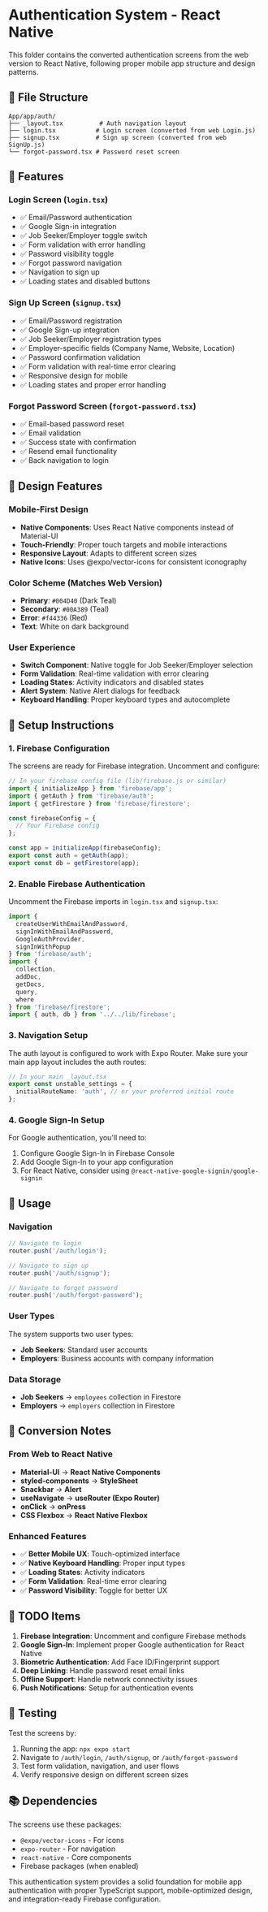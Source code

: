 # Authentication System - React Native

This folder contains the converted authentication screens from the web version to React Native, following proper mobile app structure and design patterns.

## 📁 File Structure

```
App/app/auth/
├── _layout.tsx          # Auth navigation layout
├── login.tsx           # Login screen (converted from web Login.js)
├── signup.tsx          # Sign up screen (converted from web SignUp.js)
└── forgot-password.tsx # Password reset screen
```

## 🚀 Features

### **Login Screen (`login.tsx`)**
- ✅ Email/Password authentication
- ✅ Google Sign-in integration
- ✅ Job Seeker/Employer toggle switch
- ✅ Form validation with error handling
- ✅ Password visibility toggle
- ✅ Forgot password navigation
- ✅ Navigation to sign up
- ✅ Loading states and disabled buttons

### **Sign Up Screen (`signup.tsx`)**
- ✅ Email/Password registration
- ✅ Google Sign-up integration
- ✅ Job Seeker/Employer registration types
- ✅ Employer-specific fields (Company Name, Website, Location)
- ✅ Password confirmation validation
- ✅ Form validation with real-time error clearing
- ✅ Responsive design for mobile
- ✅ Loading states and proper error handling

### **Forgot Password Screen (`forgot-password.tsx`)**
- ✅ Email-based password reset
- ✅ Email validation
- ✅ Success state with confirmation
- ✅ Resend email functionality
- ✅ Back navigation to login

## 🎨 Design Features

### **Mobile-First Design**
- **Native Components**: Uses React Native components instead of Material-UI
- **Touch-Friendly**: Proper touch targets and mobile interactions
- **Responsive Layout**: Adapts to different screen sizes
- **Native Icons**: Uses @expo/vector-icons for consistent iconography

### **Color Scheme** (Matches Web Version)
- **Primary**: `#004D40` (Dark Teal)
- **Secondary**: `#00A389` (Teal)
- **Error**: `#f44336` (Red)
- **Text**: White on dark background

### **User Experience**
- **Switch Component**: Native toggle for Job Seeker/Employer selection
- **Form Validation**: Real-time validation with error clearing
- **Loading States**: Activity indicators and disabled states
- **Alert System**: Native Alert dialogs for feedback
- **Keyboard Handling**: Proper keyboard types and autocomplete

## 🔧 Setup Instructions

### 1. **Firebase Configuration**
The screens are ready for Firebase integration. Uncomment and configure:

```typescript
// In your firebase config file (lib/firebase.js or similar)
import { initializeApp } from 'firebase/app';
import { getAuth } from 'firebase/auth';
import { getFirestore } from 'firebase/firestore';

const firebaseConfig = {
  // Your Firebase config
};

const app = initializeApp(firebaseConfig);
export const auth = getAuth(app);
export const db = getFirestore(app);
```

### 2. **Enable Firebase Authentication**
Uncomment the Firebase imports in `login.tsx` and `signup.tsx`:

```typescript
import { 
  createUserWithEmailAndPassword, 
  signInWithEmailAndPassword,
  GoogleAuthProvider, 
  signInWithPopup 
} from 'firebase/auth';
import { 
  collection, 
  addDoc, 
  getDocs, 
  query, 
  where 
} from 'firebase/firestore';
import { auth, db } from '../../lib/firebase';
```

### 3. **Navigation Setup**
The auth layout is configured to work with Expo Router. Make sure your main app layout includes the auth routes:

```typescript
// In your main _layout.tsx
export const unstable_settings = {
  initialRouteName: 'auth', // or your preferred initial route
};
```

### 4. **Google Sign-In Setup**
For Google authentication, you'll need to:
1. Configure Google Sign-In in Firebase Console
2. Add Google Sign-In to your app configuration
3. For React Native, consider using `@react-native-google-signin/google-signin`

## 📱 Usage

### **Navigation**
```typescript
// Navigate to login
router.push('/auth/login');

// Navigate to sign up
router.push('/auth/signup');

// Navigate to forgot password
router.push('/auth/forgot-password');
```

### **User Types**
The system supports two user types:
- **Job Seekers**: Standard user accounts
- **Employers**: Business accounts with company information

### **Data Storage**
- **Job Seekers** → `employees` collection in Firestore
- **Employers** → `employers` collection in Firestore

## 🔄 Conversion Notes

### **From Web to React Native**
- **Material-UI** → **React Native Components**
- **styled-components** → **StyleSheet**
- **Snackbar** → **Alert**
- **useNavigate** → **useRouter (Expo Router)**
- **onClick** → **onPress**
- **CSS Flexbox** → **React Native Flexbox**

### **Enhanced Features**
- ✅ **Better Mobile UX**: Touch-optimized interface
- ✅ **Native Keyboard Handling**: Proper input types
- ✅ **Loading States**: Activity indicators
- ✅ **Form Validation**: Real-time error clearing
- ✅ **Password Visibility**: Toggle for better UX

## 🚨 TODO Items

1. **Firebase Integration**: Uncomment and configure Firebase methods
2. **Google Sign-In**: Implement proper Google authentication for React Native
3. **Biometric Authentication**: Add Face ID/Fingerprint support
4. **Deep Linking**: Handle password reset email links
5. **Offline Support**: Handle network connectivity issues
6. **Push Notifications**: Setup for authentication events

## 🧪 Testing

Test the screens by:
1. Running the app: `npx expo start`
2. Navigate to `/auth/login`, `/auth/signup`, or `/auth/forgot-password`
3. Test form validation, navigation, and user flows
4. Verify responsive design on different screen sizes

## 📚 Dependencies

The screens use these packages:
- `@expo/vector-icons` - For icons
- `expo-router` - For navigation
- `react-native` - Core components
- Firebase packages (when enabled)

This authentication system provides a solid foundation for mobile app authentication with proper TypeScript support, mobile-optimized design, and integration-ready Firebase configuration.